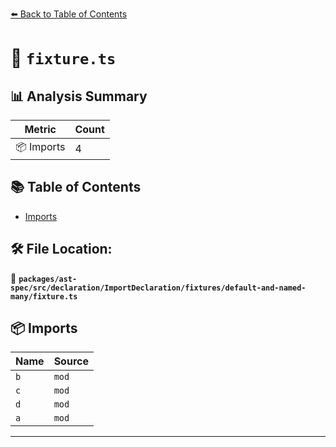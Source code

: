 [⬅️ Back to Table of Contents](../../../../../../../index.md)

# 📄 `fixture.ts`

## 📊 Analysis Summary

| Metric | Count |
|--------|-------|
| 📦 Imports | 4 |

## 📚 Table of Contents

- [Imports](#imports)

## 🛠️ File Location:
📂 **`packages/ast-spec/src/declaration/ImportDeclaration/fixtures/default-and-named-many/fixture.ts`**

## 📦 Imports

| Name | Source |
|------|--------|
| `b` | `mod` |
| `c` | `mod` |
| `d` | `mod` |
| `a` | `mod` |


---